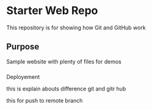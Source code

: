 # Starter Web Repo

This repository is for showing how Git and GitHub work

## Purpose

Sample website with plenty of files for demos

### 

Deployement

this is explain abouts difference git and gitr hub 

this for push to remote branch
